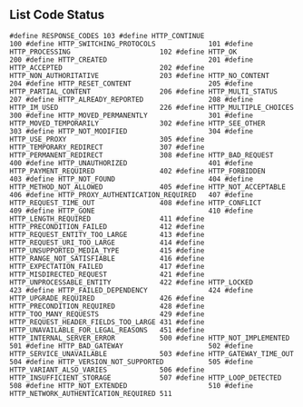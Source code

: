## List Code Status
``
#define RESPONSE_CODES 103
#define HTTP_CONTINUE                        100
#define HTTP_SWITCHING_PROTOCOLS             101
#define HTTP_PROCESSING                      102
#define HTTP_OK                              200
#define HTTP_CREATED                         201
#define HTTP_ACCEPTED                        202
#define HTTP_NON_AUTHORITATIVE               203
#define HTTP_NO_CONTENT                      204
#define HTTP_RESET_CONTENT                   205
#define HTTP_PARTIAL_CONTENT                 206
#define HTTP_MULTI_STATUS                    207
#define HTTP_ALREADY_REPORTED                208
#define HTTP_IM_USED                         226
#define HTTP_MULTIPLE_CHOICES                300
#define HTTP_MOVED_PERMANENTLY               301
#define HTTP_MOVED_TEMPORARILY               302
#define HTTP_SEE_OTHER                       303
#define HTTP_NOT_MODIFIED                    304
#define HTTP_USE_PROXY                       305
#define HTTP_TEMPORARY_REDIRECT              307
#define HTTP_PERMANENT_REDIRECT              308
#define HTTP_BAD_REQUEST                     400
#define HTTP_UNAUTHORIZED                    401
#define HTTP_PAYMENT_REQUIRED                402
#define HTTP_FORBIDDEN                       403
#define HTTP_NOT_FOUND                       404
#define HTTP_METHOD_NOT_ALLOWED              405
#define HTTP_NOT_ACCEPTABLE                  406
#define HTTP_PROXY_AUTHENTICATION_REQUIRED   407
#define HTTP_REQUEST_TIME_OUT                408
#define HTTP_CONFLICT                        409
#define HTTP_GONE                            410
#define HTTP_LENGTH_REQUIRED                 411
#define HTTP_PRECONDITION_FAILED             412
#define HTTP_REQUEST_ENTITY_TOO_LARGE        413
#define HTTP_REQUEST_URI_TOO_LARGE           414
#define HTTP_UNSUPPORTED_MEDIA_TYPE          415
#define HTTP_RANGE_NOT_SATISFIABLE           416
#define HTTP_EXPECTATION_FAILED              417
#define HTTP_MISDIRECTED_REQUEST             421
#define HTTP_UNPROCESSABLE_ENTITY            422
#define HTTP_LOCKED                          423
#define HTTP_FAILED_DEPENDENCY               424
#define HTTP_UPGRADE_REQUIRED                426
#define HTTP_PRECONDITION_REQUIRED           428
#define HTTP_TOO_MANY_REQUESTS               429
#define HTTP_REQUEST_HEADER_FIELDS_TOO_LARGE 431
#define HTTP_UNAVAILABLE_FOR_LEGAL_REASONS   451
#define HTTP_INTERNAL_SERVER_ERROR           500
#define HTTP_NOT_IMPLEMENTED                 501
#define HTTP_BAD_GATEWAY                     502
#define HTTP_SERVICE_UNAVAILABLE             503
#define HTTP_GATEWAY_TIME_OUT                504
#define HTTP_VERSION_NOT_SUPPORTED           505
#define HTTP_VARIANT_ALSO_VARIES             506
#define HTTP_INSUFFICIENT_STORAGE            507
#define HTTP_LOOP_DETECTED                   508
#define HTTP_NOT_EXTENDED                    510
#define HTTP_NETWORK_AUTHENTICATION_REQUIRED 511
``
